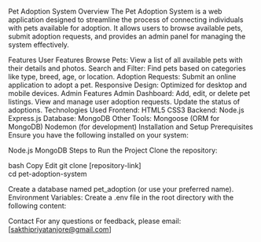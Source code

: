 Pet Adoption System
Overview
The Pet Adoption System is a web application designed to streamline the process of connecting individuals with pets available for adoption. It allows users to browse available pets, submit adoption requests, and provides an admin panel for managing the system effectively.

Features
User Features
Browse Pets: View a list of all available pets with their details and photos.
Search and Filter: Find pets based on categories like type, breed, age, or location.
Adoption Requests: Submit an online application to adopt a pet.
Responsive Design: Optimized for desktop and mobile devices.
Admin Features
Admin Dashboard:
Add, edit, or delete pet listings.
View and manage user adoption requests.
Update the status of adoptions.
Technologies Used
Frontend:
HTML5
CSS3
Backend:
Node.js
Express.js
Database:
MongoDB
Other Tools:
Mongoose (ORM for MongoDB)
Nodemon (for development)
Installation and Setup
Prerequisites
Ensure you have the following installed on your system:

Node.js
MongoDB
Steps to Run the Project
Clone the repository:

bash
Copy
Edit
git clone [repository-link]  
cd pet-adoption-system  

Create a database named pet_adoption (or use your preferred name).
Environment Variables:
Create a .env file in the root directory with the following content:



Contact
For any questions or feedback, please email: [sakthipriyatanjore@gmail.com]
